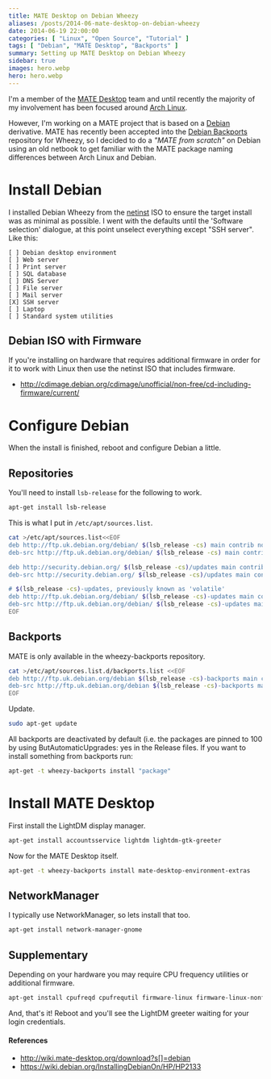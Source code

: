 ```yaml
---
title: MATE Desktop on Debian Wheezy
aliases: /posts/2014-06-mate-desktop-on-debian-wheezy
date: 2014-06-19 22:00:00
categories: [ "Linux", "Open Source", "Tutorial" ]
tags: [ "Debian", "MATE Desktop", "Backports" ]
summary: Setting up MATE Desktop on Debian Wheezy
sidebar: true
images: hero.webp
hero: hero.webp
---
```


I'm a member of the [MATE Desktop](http://mate-desktop.org) team and until
recently the majority of my involvement has been focused around [Arch Linux](http://www.archlinux.org).

However, I'm working on a MATE project that is based on a [Debian](http://www.debian.org)
derivative. MATE has recently been accepted into the [Debian Backports](backports.debian.org/)
repository for Wheezy, so I decided to do a *"MATE from scratch"* on Debian using
an old netbook to get familiar with the MATE package naming differences between
Arch Linux and Debian.

# Install Debian

I installed Debian Wheezy from the [netinst](https://www.debian.org/CD/netinst/)
ISO to ensure the target install was as minimal as possible. I went with
the defaults until the 'Software selection' dialogue, at this point
unselect everything except "SSH server". Like this:

```text
[ ] Debian desktop environment
[ ] Web server
[ ] Print server
[ ] SQL database
[ ] DNS Server
[ ] File server
[ ] Mail server
[X] SSH server
[ ] Laptop
[ ] Standard system utilities
```

## Debian ISO with Firmware

If you're installing on hardware that requires additional firmware in
order for it to work with Linux then use the netinst ISO that includes
firmware.

  * <http://cdimage.debian.org/cdimage/unofficial/non-free/cd-including-firmware/current/>

# Configure Debian

When the install is finished, reboot and configure Debian a little.

## Repositories

You'll need to install `lsb-release` for the following to work.

```bash
apt-get install lsb-release
```

This is what I put in `/etc/apt/sources.list`.

```bash
cat >/etc/apt/sources.list<<EOF
deb http://ftp.uk.debian.org/debian/ $(lsb_release -cs) main contrib non-free
deb-src http://ftp.uk.debian.org/debian/ $(lsb_release -cs) main contrib non-free

deb http://security.debian.org/ $(lsb_release -cs)/updates main contrib non-free
deb-src http://security.debian.org/ $(lsb_release -cs)/updates main contrib non-free

# $(lsb_release -cs)-updates, previously known as 'volatile'
deb http://ftp.uk.debian.org/debian/ $(lsb_release -cs)-updates main contrib non-free
deb-src http://ftp.uk.debian.org/debian/ $(lsb_release -cs)-updates main contrib non-free
EOF
```

## Backports

MATE is only available in the wheezy-backports repository.

```bash
cat >/etc/apt/sources.list.d/backports.list <<EOF
deb http://ftp.uk.debian.org/debian $(lsb_release -cs)-backports main contrib non-free
deb-src http://ftp.uk.debian.org/debian $(lsb_release -cs)-backports main contrib non-free
EOF
```

Update.

```bash
sudo apt-get update
```

All backports are deactivated by default (i.e. the packages are pinned to 100
by using ButAutomaticUpgrades: yes in the Release files. If you want to install
something from backports run:

```bash
apt-get -t wheezy-backports install "package"
```

# Install MATE Desktop

First install the LightDM display manager.

```bash
apt-get install accountsservice lightdm lightdm-gtk-greeter
```

Now for the MATE Desktop itself.

```bash
apt-get -t wheezy-backports install mate-desktop-environment-extras
```

## NetworkManager

I typically use NetworkManager, so lets install that too.

```bash
apt-get install network-manager-gnome
```

## Supplementary

Depending on your hardware you may require CPU frequency utilities or
additional firmware.

```bash
apt-get install cpufreqd cpufrequtil firmware-linux firmware-linux-nonfree
```

And, that's it! Reboot and you'll see the LightDM greeter waiting for your
login credentials.

#### References

  * <http://wiki.mate-desktop.org/download?s[]=debian>
  * <https://wiki.debian.org/InstallingDebianOn/HP/HP2133>
